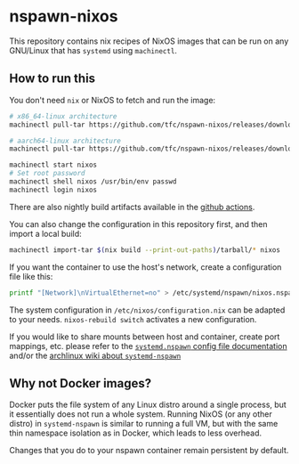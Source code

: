 # nspawn-nixos

This repository contains nix recipes of NixOS images that can be run on any
GNU/Linux that has `systemd` using `machinectl`.

## How to run this

You don't need `nix` or NixOS to fetch and run the image:

```sh
# x86_64-linux architecture
machinectl pull-tar https://github.com/tfc/nspawn-nixos/releases/download/v1.2/nixos-system-x86_64-linux.tar.xz nixos --verify=no

# aarch64-linux architecture
machinectl pull-tar https://github.com/tfc/nspawn-nixos/releases/download/v1.2/nixos-system-aarch64-linux.tar.xz nixos --verify=no

machinectl start nixos
# Set root password
machinectl shell nixos /usr/bin/env passwd
machinectl login nixos
```

There are also nightly build artifacts available in the
[github actions](https://github.com/phanirithvij/nspawn-nixos/actions/workflows/main.yml).

You can also change the configuration in this repository first, and then import
a local build:

```sh
machinectl import-tar $(nix build --print-out-paths)/tarball/* nixos
```

If you want the container to use the host's network, create a configuration file
like this:

```sh
printf "[Network]\nVirtualEthernet=no" > /etc/systemd/nspawn/nixos.nspawn
```

The system configuration in `/etc/nixos/configuration.nix` can be adapted to
your needs. `nixos-rebuild switch` activates a new configuration.

If you would like to share mounts between host and container, create port
mappings, etc. please refer to the
[`systemd.nspawn` config file documentation](https://man7.org/linux/man-pages/man5/systemd.nspawn.5.html)
and/or the
[archlinux wiki about `systemd-nspawn`](https://wiki.archlinux.org/title/systemd-nspawn)

## Why not Docker images?

Docker puts the file system of any Linux distro around a single process, but it
essentially does not run a whole system. Running NixOS (or any other distro) in
`systemd-nspawn` is similar to running a full VM, but with the same thin
namespace isolation as in Docker, which leads to less overhead.

Changes that you do to your nspawn container remain persistent by default.

